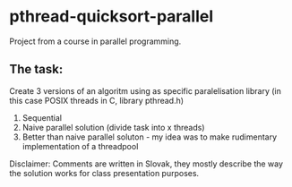 # pthread-quicksort-parallel
Project from a course in parallel programming.

## The task:
Create 3 versions of an algoritm using as specific paralelisation library (in this case POSIX threads in C, library pthread.h)
1. Sequential
2. Naive parallel solution (divide task into x threads)
3. Better than naive parallel soluton - my idea was to make rudimentary implementation of a threadpool

Disclaimer: Comments are written in Slovak, they mostly describe the way the solution works for class presentation purposes.
